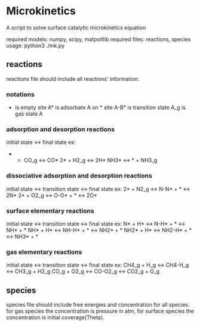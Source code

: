 # Microkinetics
A script to solve surface catalytic microkinetics equation 

required models: numpy, scipy, matpoltlib
required files: reactions, species
usage:
python3 ./mk.py

## reactions
reactions file should include all reactions' information.

### notations
* is empty site
A* is adsorbate A on * site
A-B* is transition state
A_g is gas state A

### adsorption and desorption reactions
initial state <-> final state
ex:
* + CO_g <-> CO*
2* + H2_g <-> 2H*
NH3* <-> * + NH3_g

### dissociative adsorption and desorption reactions
initial state <-> transition state <-> final state
ex:
2* + N2_g <-> N-N* + * <-> 2N*
2* + O2_g <-> O-O* + * <-> 2O*

### surface elementary reactions
initial state <-> transition state <-> final state
ex:
N* + H* <-> N-H* + * <-> NH* + *
NH* + H* <-> NH-H* + * <-> NH2* + *
NH2* + H* <-> NH2-H* + * <-> NH3* + *

### gas elementary reactions
initial state <-> transition state <-> final state
ex:
CH4_g + H_g <-> CH4-H_g <-> CH3_g + H2_g
CO_g + O2_g <-> CO-O2_g <-> CO2_g + O_g

## species
species file should include free energies and concentration for all species.
for gas species the concentration is pressure in atm,
for surface species the concentration is initial coverage(Theta).
